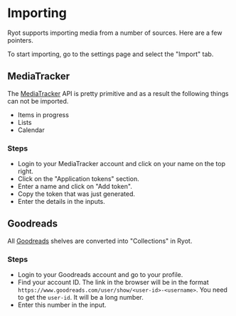 # Importing

Ryot supports importing media from a number of sources. Here are a few pointers.

To start importing, go to the settings page and select the "Import" tab.

## MediaTracker

The [MediaTracker](https://github.com/bonukai/MediaTracker) API is pretty
primitive and as a result the following things can not be imported.

- Items in progress
- Lists
- Calendar

### Steps

- Login to your MediaTracker account and click on your name on the top right.
- Click on the "Application tokens" section.
- Enter a name and click on "Add token".
- Copy the token that was just generated.
- Enter the details in the inputs.

## Goodreads

All [Goodreads](https://www.goodreads.com) shelves are converted into
"Collections" in Ryot.

### Steps

- Login to your Goodreads account and go to your profile.
- Find your account ID. The link in the browser will be in the format
  `https://www.goodreads.com/user/show/<user-id>-<username>`. You need to get the
  `user-id`. It will be a long number.
- Enter this number in the input.
